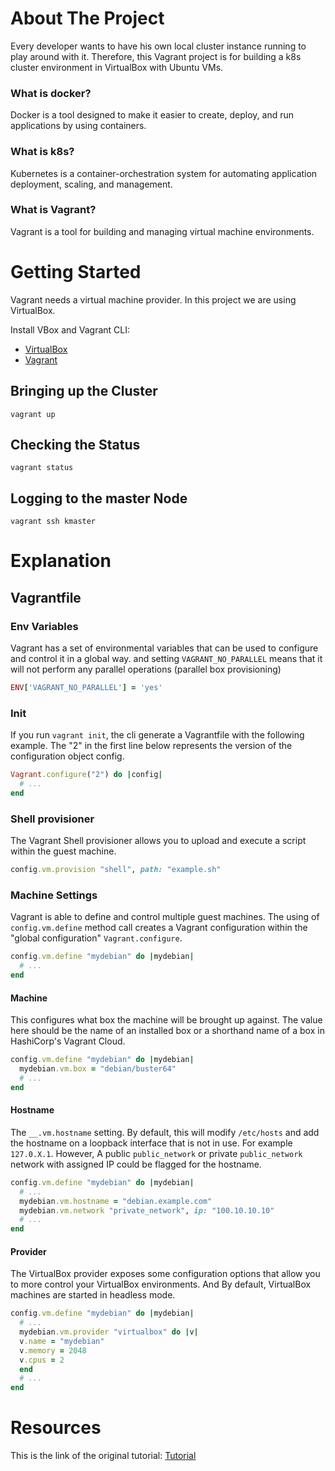 # About The Project
Every developer wants to have his own local cluster instance running to play around with it. Therefore, this Vagrant project is for building a k8s cluster environment in VirtualBox with Ubuntu VMs.

### What is docker?
Docker is a tool designed to make it easier to create, deploy, and run applications by using containers.
### What is k8s?
Kubernetes is a container-orchestration system for automating application deployment, scaling, and management.
### What is Vagrant?
Vagrant is a tool for building and managing virtual machine environments.

# Getting Started
Vagrant needs a virtual machine provider. In this project we are using VirtualBox.

Install VBox and Vagrant CLI:
* [VirtualBox](https://www.virtualbox.org/)
* [Vagrant](https://www.vagrantup.com/)

## Bringing up the Cluster

    vagrant up

## Checking the Status

    vagrant status

## Logging to the master Node 

    vagrant ssh kmaster

# Explanation

## Vagrantfile

### Env Variables
Vagrant has a set of environmental variables that can be used to configure and control it in a global way. and setting `VAGRANT_NO_PARALLEL` means that it will not perform any parallel operations (parallel box provisioning)

```ruby
ENV['VAGRANT_NO_PARALLEL'] = 'yes'
```

### Init
If you run `vagrant init`, the cli generate a Vagrantfile with the following example. The "2" in the first line below represents the version of the configuration object config.

```ruby
Vagrant.configure("2") do |config|
  # ...
end
```

### Shell provisioner
The Vagrant Shell provisioner allows you to upload and execute a script within the guest machine.
```ruby
config.vm.provision "shell", path: "example.sh"
```
### Machine Settings
Vagrant is able to define and control multiple guest machines. The using of `config.vm.define` method call creates a Vagrant configuration within the "global configuration" `Vagrant.configure`.

```ruby
config.vm.define "mydebian" do |mydebian|
  # ...
end
```

#### Machine 
This configures what box the machine will be brought up against. The value here should be the name of an installed box or a shorthand name of a box in HashiCorp's Vagrant Cloud.

```ruby
config.vm.define "mydebian" do |mydebian|
  mydebian.vm.box = "debian/buster64"
  # ...
end
```

#### Hostname 
The `__.vm.hostname` setting.  By default, this will modify `/etc/hosts` and add the hostname on a loopback interface that is not in use. For example `127.0.X.1`. However, A public `public_network` or private `public_network` network with assigned IP could be flagged for the hostname.
 
```ruby
config.vm.define "mydebian" do |mydebian|
  # ...
  mydebian.vm.hostname = "debian.example.com"
  mydebian.vm.network "private_network", ip: "100.10.10.10"
  # ...
end
```
#### Provider 
The VirtualBox provider exposes some configuration options that allow you to more control your VirtualBox environments. And By default, VirtualBox machines are started in headless mode.

```ruby
config.vm.define "mydebian" do |mydebian|
  # ...
  mydebian.vm.provider "virtualbox" do |v|
  v.name = "mydebian"
  v.memory = 2048
  v.cpus = 2
  end
  # ...
end
```

# Resources
This is the link of the original tutorial: [Tutorial](https://www.exxactcorp.com/blog/HPC/building-a-kubernetes-cluster-using-vagrant)